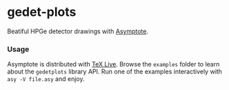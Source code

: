 # gedet-plots

Beatiful HPGe detector drawings with [Asymptote](https://asymptote.sourceforge.io/).

### Usage

Asymptote is distributed with [TeX Live](https://www.tug.org/texlive/). Browse
the `examples` folder to learn about the `gedetplots` library API. Run one of
the examples interactively with `asy -V file.asy` and enjoy.
